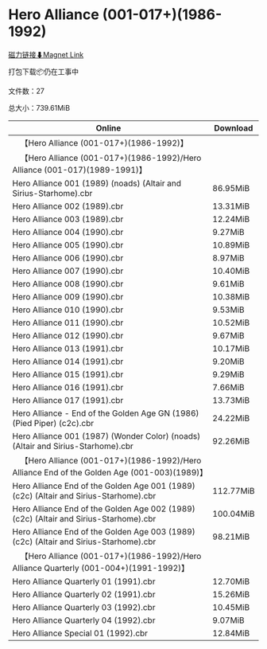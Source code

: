 # Hero Alliance (001-017+)(1986-1992)

[磁力链接⬇Magnet Link](magnet:?xt=urn:btih:685ea0459830e37d9de54ee34b9e7488edcaeca3&dn=Hero%20Alliance%20%28001-017%2B%29%281986-1992%29)

打包下载📦仍在工事中

文件数：27

总大小：739.61MiB

Online | Download
--- | ---
&emsp;【Hero Alliance (001-017+)(1986-1992)】 | 
&emsp;【Hero Alliance (001-017+)(1986-1992)/Hero Alliance (001-017)(1989-1991)】 | 
Hero Alliance 001 (1989) (noads) (Altair and Sirius-Starhome).cbr | 86.95MiB
Hero Alliance 002 (1989).cbr | 13.31MiB
Hero Alliance 003 (1989).cbr | 12.24MiB
Hero Alliance 004 (1990).cbr | 9.27MiB
Hero Alliance 005 (1990).cbr | 10.89MiB
Hero Alliance 006 (1990).cbr | 8.97MiB
Hero Alliance 007 (1990).cbr | 10.40MiB
Hero Alliance 008 (1990).cbr | 9.61MiB
Hero Alliance 009 (1990).cbr | 10.38MiB
Hero Alliance 010 (1990).cbr | 9.53MiB
Hero Alliance 011 (1990).cbr | 10.52MiB
Hero Alliance 012 (1990).cbr | 9.67MiB
Hero Alliance 013 (1991).cbr | 10.17MiB
Hero Alliance 014 (1991).cbr | 9.20MiB
Hero Alliance 015 (1991).cbr | 9.29MiB
Hero Alliance 016 (1991).cbr | 7.66MiB
Hero Alliance 017 (1991).cbr | 13.73MiB
Hero Alliance - End of the Golden Age GN (1986) (Pied Piper) (c2c).cbr | 24.22MiB
Hero Alliance 001 (1987) (Wonder Color) (noads) (Altair and Sirius-Starhome).cbr | 92.26MiB
&emsp;【Hero Alliance (001-017+)(1986-1992)/Hero Alliance End of the Golden Age (001-003)(1989)】 | 
Hero Alliance End of the Golden Age 001 (1989) (c2c) (Altair and Sirius-Starhome).cbr | 112.77MiB
Hero Alliance End of the Golden Age 002 (1989) (c2c) (Altair and Sirius-Starhome).cbr | 100.04MiB
Hero Alliance End of the Golden Age 003 (1989) (c2c) (Altair and Sirius-Starhome).cbr | 98.21MiB
&emsp;【Hero Alliance (001-017+)(1986-1992)/Hero Alliance Quarterly (001-004+)(1991-1992)】 | 
Hero Alliance Quarterly 01 (1991).cbr | 12.70MiB
Hero Alliance Quarterly 02 (1991).cbr | 15.26MiB
Hero Alliance Quarterly 03 (1992).cbr | 10.45MiB
Hero Alliance Quarterly 04 (1992).cbr | 9.07MiB
Hero Alliance Special 01 (1992).cbr | 12.84MiB